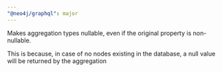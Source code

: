 ```yaml
---
"@neo4j/graphql": major
---
```


Makes aggregation types nullable, even if the original property is non-nullable.

This is because, in case of no nodes existing in the database, a null value will be returned by the aggregation
